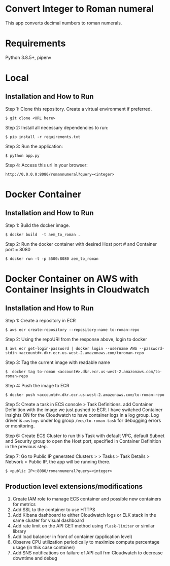 # Convert Integer to Roman numeral
This app converts decimal numbers to roman numerals.

# Requirements

Python 3.8.5+, pipenv

# Local
## Installation and How to Run

Step 1: Clone this repository. Create a virtual environment if preferred.

    $ git clone <URL here>

Step 2: Install all necessary dependencies to run:

    $ pip install -r requirements.txt

Step 3: Run the application:

	$ python app.py

Step 4: Access this url in your browser: 

	http://0.0.0.0:8080/romannumeral?query=<integer>


# Docker Container
## Installation and How to Run

Step 1: Build the docker image.
    
    $ docker build  -t aem_to_roman .

Step 2: Run the docker container with desired Host port # and Container port = 8080

    $ docker run -t -p 5500:8080 aem_to_roman

# Docker Container on AWS with Container Insights in Cloudwatch
## Installation and How to Run

Step 1: Create a repository in ECR

    $ aws ecr create-repository --repository-name to-roman-repo

Step 2: Using the repoURI from the response above, login to docker

    $ aws ecr get-login-password | docker login --username AWS --password-stdin <account#>.dkr.ecr.us-west-2.amazonaws.com/toroman-repo

Step 3: Tag the current image with readable name

    $  docker tag to-roman <account#>.dkr.ecr.us-west-2.amazonaws.com/to-roman-repo

Step 4: Push the image to ECR

    $ docker push <account#>.dkr.ecr.us-west-2.amazonaws.com/to-roman-repo

Step 5: Create a task in ECS console > Task Definitions. add Container Definition with the image we just pushed to ECR.
    I have switched Container insights ON for the Cloudwatch to have container logs in a log group. 
    Log driver is `awslogs` under log group `/ecs/to-roman-task` for debugging errors or monitoring.

Step 6: Create ECS Cluster to run this Task with default VPC, default Subnet and Security group 
    to open the Host port, specified in Container Definition in the previous step.

Step 7: Go to Public IP generated Clusters > <cluster-name> > Tasks > Task Details > Network > Public IP, the app will be running there.

    $ <public IP>:8080/romannumeral?query=<integer>


## Production level extensions/modifications

1. Create IAM role to manage ECS container and possible new containers for metrics
2. Add SSL to the container to use HTTPS
3. Add Kibana dashboard to either Cloudwatch logs or ELK stack in the same cluster for visual dashboard
4. Add rate limit on the API GET method using `flask-limiter` or similar library
5. Add load balancer in front of container (application level)
6. Observe CPU utilization periodically to maximize compute percentage usage (in this case container)
7. Add SNS notifications on failure of API call frm Cloudwatch to decrease downtime and debug

